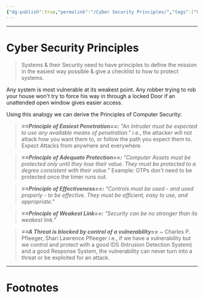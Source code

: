 ```yaml
---
{"dg-publish":true,"permalink":"/Cyber Security Principles/","tags":["CompSci","CyberSec"]}
---
```



---
# Cyber Security Principles
> Systems & their Security need to have principles to define the mission in the easiest way possible & give a checklist to how to protect systems.

Any system is most vulnerable at its weakest point. Any robber trying to rob your house won't try to force his way in through a locked Door if an unattended open window gives easier access.

Using this analogy we can derive the Principles of Computer Security:

> ***==Principle of Easiest Penetration==:*** *"An Intruder must be expected to use any available means of penetration."* i.e., the attacker will not attack how you want them to, or follow the path you expect them to. Expect Attacks from anywhere and everywhere.

> ***==Principle of Adequate Protection==:*** *"Computer Assets must be protected only until they lose their value. They must be protected to a degree consistent with their value."*
> Example: OTPs don't need to be protected once the timer runs out.

> ***==Principle of Effectiveness==:*** *"Controls must be used - and used properly - to be effective. They must be efficient, easy to use, and appropriate."*

> ***==Principle of Weakest Link==:*** *"Security can be no stronger than its weakest link."* 

> ***==A Threat is blocked by control of a vulnerability==***
> ~ Charles P. Pfleeger, Shari Lawrence Pfleeger
> i.e., if we have a vulnerability but we control and protect with a good IDS (Intrusion Detection System) and a good Response System, the vulnerability can never turn into a threat or be exploited for an attack.



---
# Footnotes
